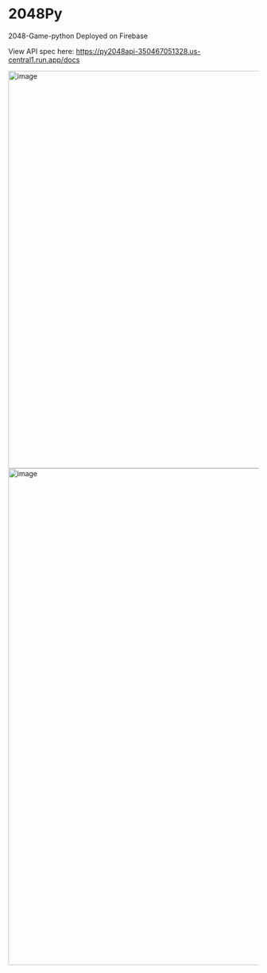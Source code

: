 # 2048Py
2048-Game-python
Deployed on Firebase

View API spec here: https://py2048api-350467051328.us-central1.run.app/docs

<img width="800" alt="image" src="https://github.com/user-attachments/assets/b2c3dca7-3480-474a-9b1f-5154d43eb584" />

<img width="1000" alt="image" src="https://github.com/user-attachments/assets/d5a4c65a-5c5b-4896-815a-ef2f006520a3" />
